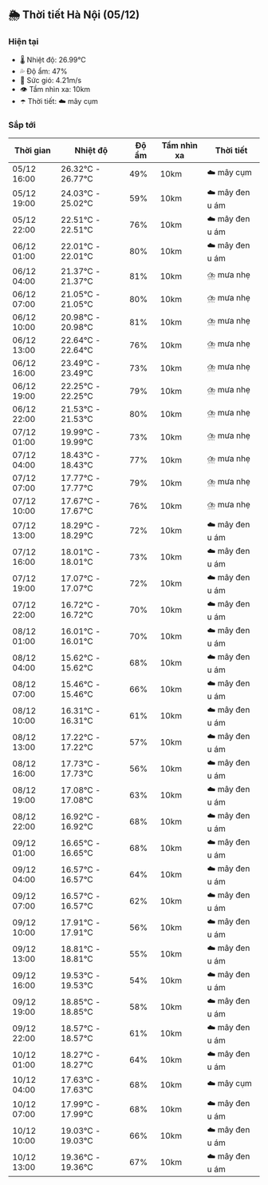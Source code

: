 ## 🌦️ Thời tiết Hà Nội (05/12)

### Hiện tại

- 🌡️ Nhiệt độ: 26.99℃
- 💦 Độ ẩm: 47%
- 💨 Sức gió: 4.21m/s
- 👁️ Tầm nhìn xa: 10km
- ☂️ Thời tiết: ☁️ mây cụm

### Sắp tới

| Thời gian | Nhiệt độ | Độ ẩm | Tầm nhìn xa | Thời tiết |
| --- | --- | --- | --- | --- |
| 05/12 16:00 | 26.32℃ - 26.77℃ | 49% | 10km | ☁️ mây cụm |
| 05/12 19:00 | 24.03℃ - 25.02℃ | 59% | 10km | ☁️ mây đen u ám |
| 05/12 22:00 | 22.51℃ - 22.51℃ | 76% | 10km | ☁️ mây đen u ám |
| 06/12 01:00 | 22.01℃ - 22.01℃ | 80% | 10km | ☁️ mây đen u ám |
| 06/12 04:00 | 21.37℃ - 21.37℃ | 81% | 10km | ⛈️ mưa nhẹ |
| 06/12 07:00 | 21.05℃ - 21.05℃ | 80% | 10km | ⛈️ mưa nhẹ |
| 06/12 10:00 | 20.98℃ - 20.98℃ | 81% | 10km | ⛈️ mưa nhẹ |
| 06/12 13:00 | 22.64℃ - 22.64℃ | 76% | 10km | ⛈️ mưa nhẹ |
| 06/12 16:00 | 23.49℃ - 23.49℃ | 73% | 10km | ⛈️ mưa nhẹ |
| 06/12 19:00 | 22.25℃ - 22.25℃ | 79% | 10km | ⛈️ mưa nhẹ |
| 06/12 22:00 | 21.53℃ - 21.53℃ | 80% | 10km | ⛈️ mưa nhẹ |
| 07/12 01:00 | 19.99℃ - 19.99℃ | 73% | 10km | ⛈️ mưa nhẹ |
| 07/12 04:00 | 18.43℃ - 18.43℃ | 77% | 10km | ⛈️ mưa nhẹ |
| 07/12 07:00 | 17.77℃ - 17.77℃ | 79% | 10km | ⛈️ mưa nhẹ |
| 07/12 10:00 | 17.67℃ - 17.67℃ | 76% | 10km | ⛈️ mưa nhẹ |
| 07/12 13:00 | 18.29℃ - 18.29℃ | 72% | 10km | ☁️ mây đen u ám |
| 07/12 16:00 | 18.01℃ - 18.01℃ | 73% | 10km | ☁️ mây đen u ám |
| 07/12 19:00 | 17.07℃ - 17.07℃ | 72% | 10km | ☁️ mây đen u ám |
| 07/12 22:00 | 16.72℃ - 16.72℃ | 70% | 10km | ☁️ mây đen u ám |
| 08/12 01:00 | 16.01℃ - 16.01℃ | 70% | 10km | ☁️ mây đen u ám |
| 08/12 04:00 | 15.62℃ - 15.62℃ | 68% | 10km | ☁️ mây đen u ám |
| 08/12 07:00 | 15.46℃ - 15.46℃ | 66% | 10km | ☁️ mây đen u ám |
| 08/12 10:00 | 16.31℃ - 16.31℃ | 61% | 10km | ☁️ mây đen u ám |
| 08/12 13:00 | 17.22℃ - 17.22℃ | 57% | 10km | ☁️ mây đen u ám |
| 08/12 16:00 | 17.73℃ - 17.73℃ | 56% | 10km | ☁️ mây đen u ám |
| 08/12 19:00 | 17.08℃ - 17.08℃ | 63% | 10km | ☁️ mây đen u ám |
| 08/12 22:00 | 16.92℃ - 16.92℃ | 68% | 10km | ☁️ mây đen u ám |
| 09/12 01:00 | 16.65℃ - 16.65℃ | 68% | 10km | ☁️ mây đen u ám |
| 09/12 04:00 | 16.57℃ - 16.57℃ | 64% | 10km | ☁️ mây đen u ám |
| 09/12 07:00 | 16.57℃ - 16.57℃ | 62% | 10km | ☁️ mây đen u ám |
| 09/12 10:00 | 17.91℃ - 17.91℃ | 56% | 10km | ☁️ mây đen u ám |
| 09/12 13:00 | 18.81℃ - 18.81℃ | 55% | 10km | ☁️ mây đen u ám |
| 09/12 16:00 | 19.53℃ - 19.53℃ | 54% | 10km | ☁️ mây đen u ám |
| 09/12 19:00 | 18.85℃ - 18.85℃ | 58% | 10km | ☁️ mây đen u ám |
| 09/12 22:00 | 18.57℃ - 18.57℃ | 61% | 10km | ☁️ mây đen u ám |
| 10/12 01:00 | 18.27℃ - 18.27℃ | 64% | 10km | ☁️ mây đen u ám |
| 10/12 04:00 | 17.63℃ - 17.63℃ | 68% | 10km | ☁️ mây cụm |
| 10/12 07:00 | 17.99℃ - 17.99℃ | 68% | 10km | ☁️ mây đen u ám |
| 10/12 10:00 | 19.03℃ - 19.03℃ | 66% | 10km | ☁️ mây đen u ám |
| 10/12 13:00 | 19.36℃ - 19.36℃ | 67% | 10km | ☁️ mây đen u ám |
